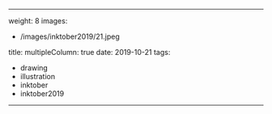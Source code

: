 
---
weight: 8
images:
- /images/inktober2019/21.jpeg

title:
multipleColumn: true
date: 2019-10-21
tags:
- drawing
- illustration
- inktober
- inktober2019
---

